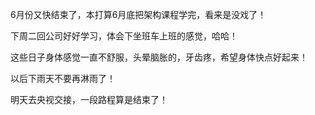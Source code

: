 6月份又快结束了，本打算6月底把架构课程学完，看来是没戏了！

下周二回公司好好学习，体会下坐班车上班的感觉，哈哈！

这些日子身体感觉一直不舒服，头晕脑胀的，牙齿疼，希望身体快点好起来！

以后下雨天不要再淋雨了！

明天去央视交接，一段路程算是结束了！

